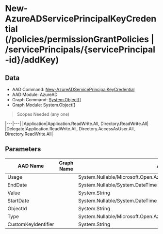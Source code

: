 # New-AzureADServicePrincipalKeyCredential (/policies/permissionGrantPolicies | /servicePrincipals/{servicePrincipal-id}/addKey)

## Data

+ AAD Command: [New-AzureADServicePrincipalKeyCredential](https://docs.microsoft.com/en-us/powershell/module/AzureAD/New-AzureADServicePrincipalKeyCredential)
+ AAD Module: AzureAD
+ Graph Command: [System.Object[]](https://docs.microsoft.com/en-us/powershell/module/System.Object[]/System.Object[])
+ Graph Module: System.Object[]

> Scopes Needed (any one)

|---|---|
|Application|Application.ReadWrite.All, Directory.ReadWrite.All|
|Delegate|Application.ReadWrite.All, Directory.AccessAsUser.All, Directory.ReadWrite.All|

## Parameters

|AAD Name|Graph Name|AAD Type|Graph Type|Infos|
|---|---|---|---|---|
|Usage||System.Nullable/Microsoft.Open.AzureAD.Graph.PowerShell.Custom.KeyUsage|||
|EndDate||System.Nullable/System.DateTime|||
|Value||System.String|||
|StartDate||System.Nullable/System.DateTime|||
|ObjectId||System.String|||
|Type||System.Nullable/Microsoft.Open.AzureAD.Graph.PowerShell.Custom.KeyType|||
|CustomKeyIdentifier||System.String|||

